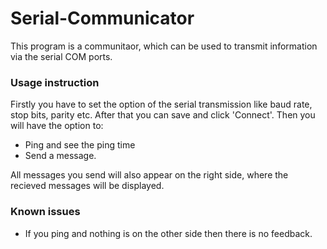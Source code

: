 # Serial-Communicator

This program is a communitaor, which can be used to transmit information via the serial COM ports.

### Usage instruction

Firstly you have to set the option of the serial transmission like baud rate, stop bits, parity etc. After that you can save and click 'Connect'. Then you will have the option to:
- Ping and see the ping time 
- Send a message.

All messages you send will also appear on the right side, where the recieved messages will be displayed.


### Known issues
- If you ping and nothing is on the other side then there is no feedback.
